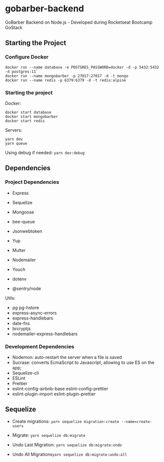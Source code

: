 # gobarber-backend
GoBarber Backend on Node.js - Developed during Rocketseat Bootcamp GoStack

## Starting the Project
### Configure Docker
```
docker run --name database -e POSTGRES_PASSWORD=docker -d -p 5432:5432 -d postgres:11`
docker run --name mongobarber -p 27017:27017 -d -t mongo
docker run --name redis -p 6379:6379 -d -t redis:alpine

```

### Starting the project
Docker:
```
docker start database
docker start mongobarber
docker start redis
```

Servers:
```
yarn dev
yarn queue
```

Using debug if needed: `yarn dev:debug`


## Dependencies
### Project Dependencies
- Express
- Sequelize
- Mongoose
- bee-queue

- Jsonwebtoken
- Yup
- Multer
- Nodemailer
- Youch
- dotenv
- @sentry/node

Utils:
- pg pg-hstore
- express-async-errors
- express-handlebars
- date-fns
- brcryptjs
- nodemailer-express-handlebars

### Development Dependencies
- Nodemon: auto-restart the server when a file is saved
- Sucrase: converts EcmaScript to Javascript, allowing to use ES on the app;
- Sequelize-cli
- ESLint
- Prettier
- eslint-config-airbnb-base eslint-config-prettier
- eslint-plugin-import eslint-plugin-prettier


## Sequelize
- Create migrations: `yarn sequelize migration:create --name=create-users`

- Migrate: `yarn sequelize db:migrate`
- Undo Last Migration: `yarn sequelize db:migrate:undo`
- Undo All Migrations`yarn sequelize db:migrate:undo:all`

